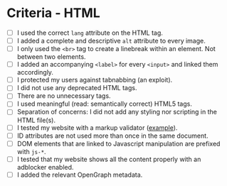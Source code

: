 # Criteria - HTML


- [ ] I used the correct `lang` attribute on the HTML tag.
- [ ] I added a complete and descriptive `alt` attribute to every image.
- [ ] I only used the `<br>` tag to create a linebreak within an element. Not between two elements.
- [ ] I added an accompanying `<label>` for every `<input>` and linked them accordingly.
- [ ] I protected my users against tabnabbing (an exploit).
- [ ] I did not use any deprecated HTML tags.
- [ ] There are no unnecessary tags.
- [ ] I used meaningful (read: semantically correct) HTML5 tags.
- [ ] Separation of concerns: I did not add any styling nor scripting in the HTML file(s).
- [ ] I tested my website with a markup validator ([example][1]).
- [ ] ID attributes are not used more than once in the same document. 
- [ ] DOM elements that are linked to Javascript manipulation are prefixed with `js-*`. 
- [ ] I tested that my website shows all the content properly with an adblocker enabled. 
- [ ] I added the relevant OpenGraph metadata. 

[1]: https://validator.w3.org/
